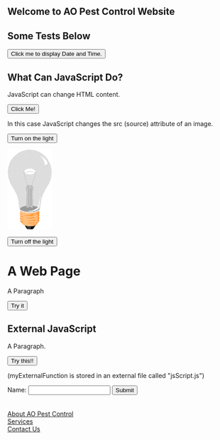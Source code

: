 <script>
function validateForm() {
    var x = document.forms["myForm"]["fname"].value;
    if (x == "") {
        alert("Name must be filled out");
        return false;
    }
}
</script>
<script src="js/jsScript.js"></script>

## Welcome to AO Pest Control Website



<h2>Some Tests Below</h2>

<button type="button"
onclick="document.getElementById('demo').innerHTML = Date()">
Click me to display Date and Time.</button>

<p id="demo"></p>

<h2>What Can JavaScript Do?</h2>

<p id="demo2">JavaScript can change HTML content.</p>

<button type="button" onclick='document.getElementById("demo2").innerHTML = "Hello JavaScript!"'>Click Me!</button>

<p>In this case JavaScript changes the src (source) attribute of an image.</p>

<button onclick="document.getElementById('myImage').src='images/pic_bulbon.gif'">Turn on the light</button>

<img id="myImage" src="images/pic_bulboff.gif" style="width:100px">

<button onclick="document.getElementById('myImage').src='images/pic_bulboff.gif'">Turn off the light</button>

<script>
function myFunction() {
    document.getElementById("demo4").innerHTML = "Now the text changed!!!.";
}
</script>
<h1>A Web Page</h1>
<p id="demo4">A Paragraph</p>
<button type="button" onclick="myFunction()">Try it</button>

<h2>External JavaScript</h2>

<p id="demo3">A Paragraph.</p>

<button type="button" onclick="myExternalFunction()">Try this!!</button>

<p>(myExternalFunction is stored in an external file called "jsScript.js")</p>



<p id="TodayDate"></p>

<script>
var d = new Date();
document.getElementById("TodayDate").innerHTML = d.toDateString();
</script>

<form name="myForm" action="/action_page.php"
onsubmit="return validateForm()" method="post">
Name: <input type="text" name="fname">
<input type="submit" value="Submit">
</form>
<br><br>
<a href="page3">About AO Pest Control</a><br>
<a href="page3">Services</a><br>
<a href="page3">Contact Us</a><br>
